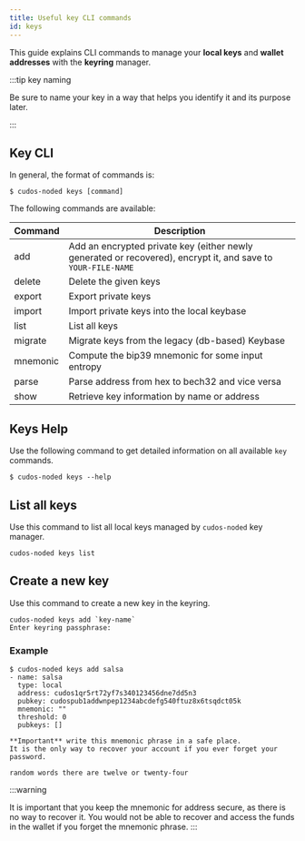 ```yaml
---
title: Useful key CLI commands
id: keys
---
```


This guide explains CLI commands to manage your **local keys** and **wallet addresses** with the **keyring** manager.  

:::tip key naming

Be sure to name your key in a way that helps you identify it and its purpose later. 

:::

## Key CLI

In general, the format of commands is:

```shell
$ cudos-noded keys [command]
```

The following commands are available:

|Command | Description |
|-------|--------|
|  add   |      Add an encrypted private key (either newly generated or recovered), encrypt it, and save to `YOUR-FILE-NAME` |
|  delete  |    Delete the given keys |
|  export   |   Export private keys |
| import   |   Import private keys into the local keybase |
|  list    |    List all keys |
|  migrate   |  Migrate keys from the legacy (db-based) Keybase |
|  mnemonic  |  Compute the bip39 mnemonic for some input entropy |
|  parse   |    Parse address from hex to bech32 and vice versa |
|  show    |    Retrieve key information by name or address |


## Keys Help 

Use the following command to get detailed information on all available `key` commands. 

```shell
$ cudos-noded keys --help
```

## List all keys

Use this command to list all local keys managed by `cudos-noded` key manager. 

```shell 
cudos-noded keys list

```

## Create a new key

Use this command to create a new key in the keyring.

```shell
cudos-noded keys add `key-name`
Enter keyring passphrase: 
```

### Example

```shell
$ cudos-noded keys add salsa
- name: salsa
  type: local
  address: cudos1qr5rt72yf7s340123456dne7dd5n3
  pubkey: cudospub1addwnpep1234abcdefg540ftuz8x6tsqdct05k
  mnemonic: ""
  threshold: 0
  pubkeys: []

**Important** write this mnemonic phrase in a safe place.
It is the only way to recover your account if you ever forget your password.

random words there are twelve or twenty-four
```

:::warning

It is important that you keep the mnemonic for address secure, as there is no way to recover it. You would not be able to recover and access the funds in the wallet if you forget the mnemonic phrase.
:::



 